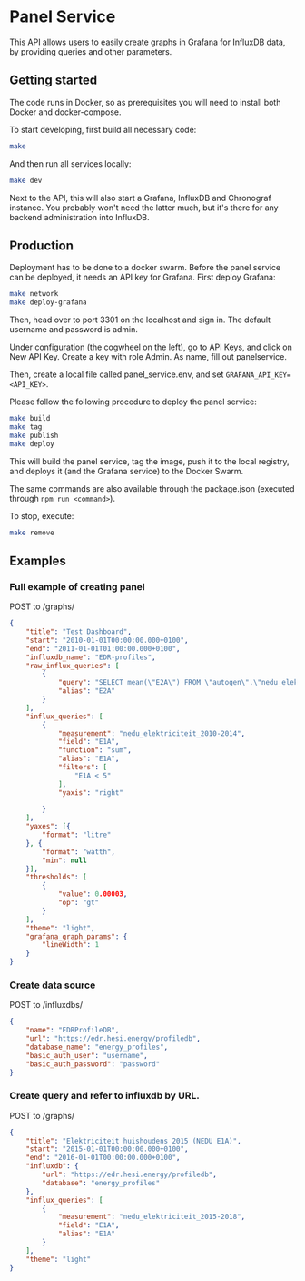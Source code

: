 # Panel Service

This API allows users to easily create graphs in Grafana for InfluxDB data, by providing queries and other parameters.

## Getting started

The code runs in Docker, so as prerequisites you will need to install both Docker and docker-compose.

To start developing, first build all necessary code:

```bash
make
```

And then run all services locally:

```bash
make dev
```

Next to the API, this will also start a Grafana, InfluxDB and Chronograf instance. You probably won't need the latter much, but it's there for any backend administration into InfluxDB.

## Production

Deployment has to be done to a docker swarm. Before the panel service can be deployed, it needs an API key for Grafana. First deploy Grafana:

```bash
make network
make deploy-grafana
```

Then, head over to port 3301 on the localhost and sign in. The default username and password is
admin.

Under configuration (the cogwheel on the left), go to API Keys, and click on New API Key. Create a
key with role Admin. As name, fill out panelservice.

Then, create a local file called panel_service.env, and set `GRAFANA_API_KEY=<API_KEY>`.

Please follow the following procedure to deploy the panel service:

```bash
make build
make tag
make publish
make deploy
```

This will build the panel service, tag the image, push it to the local registry, and deploys it (and
the Grafana service) to the Docker Swarm.

The same commands are also available through the package.json (executed through `npm run <command>`).

To stop, execute:

```bash
make remove
```

## Examples

### Full example of creating panel

POST to /graphs/

```json
{
    "title": "Test Dashboard",
    "start": "2010-01-01T00:00:00.000+0100",
    "end": "2011-01-01T01:00:00.000+0100",
    "influxdb_name": "EDR-profiles",
    "raw_influx_queries": [
        {
        	"query": "SELECT mean(\"E2A\") FROM \"autogen\".\"nedu_elektriciteit_2010-2014\" WHERE $timeFilter GROUP BY time($__interval) fill(null)",
            "alias": "E2A"
        }
    ],
    "influx_queries": [
        {
            "measurement": "nedu_elektriciteit_2010-2014",
            "field": "E1A",
            "function": "sum",
            "alias": "E1A",
            "filters": [
		    	"E1A < 5"
		    ],
            "yaxis": "right"
		    
        }
    ],
    "yaxes": [{
    	"format": "litre"
    }, {
    	"format": "watth",
    	"min": null
    }],
    "thresholds": [
    	{
    		"value": 0.00003,
    		"op": "gt"
    	}
    ],
    "theme": "light",
    "grafana_graph_params": {
    	"lineWidth": 1
    }
}
```

### Create data source

POST to /influxdbs/

```json
{
	"name": "EDRProfileDB",
	"url": "https://edr.hesi.energy/profiledb",
	"database_name": "energy_profiles",
	"basic_auth_user": "username",
	"basic_auth_password": "password"
}
```

### Create query and refer to influxdb by URL.

POST to /graphs/

```json
{
    "title": "Elektriciteit huishoudens 2015 (NEDU E1A)",
    "start": "2015-01-01T00:00:00.000+0100",
    "end": "2016-01-01T00:00:00.000+0100",
    "influxdb": {
        "url": "https://edr.hesi.energy/profiledb",
        "database": "energy_profiles"
    },
    "influx_queries": [
        {
            "measurement": "nedu_elektriciteit_2015-2018",
            "field": "E1A",
            "alias": "E1A"
        }
    ],
    "theme": "light"
}
```
